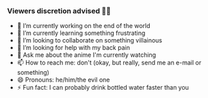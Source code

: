 ### Viewers discretion advised 👋🏾


- 🔭 I’m currently working on the end of the world
- 🌱 I’m currently learning something frustrating
- 👯 I’m looking to collaborate on something villainous
- 🤔 I’m looking for help with my back pain
- 💬 Ask me about the anime I'm currently watching
- 📫 How to reach me: don't (okay, but really, send me an e-mail or something)
- 😄 Pronouns: he/him/the evil one
- ⚡ Fun fact: I can probably drink bottled water faster than you

